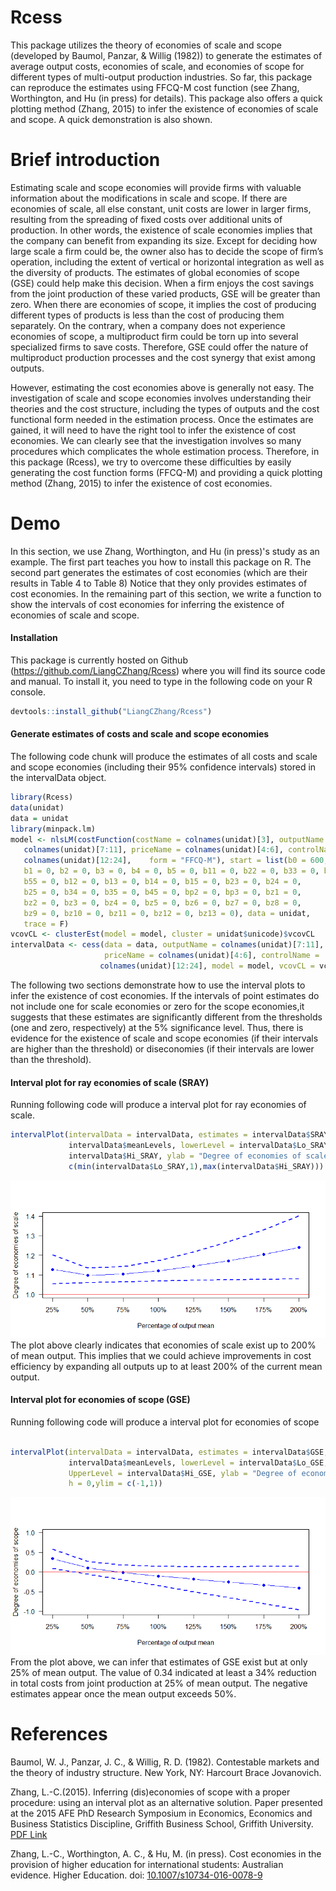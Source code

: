 <!-- README.md is generated from README.Rmd. Please edit that file -->
Rcess
=====

This package utilizes the theory of economies of scale and scope (developed by Baumol, Panzar, & Willig (1982)) to generate the estimates of average output costs, economies of scale, and economies of scope for different types of multi-output production industries. So far, this package can reproduce the estimates using FFCQ-M cost function (see Zhang, Worthington, and Hu (in press) for details). This package also offers a quick plotting method (Zhang, 2015) to infer the existence of economies of scale and scope. A quick demonstration is also shown.

Brief introduction
==================

Estimating scale and scope economies will provide firms with valuable information about the modifications in scale and scope. If there are economies of scale, all else constant, unit costs are lower in larger firms, resulting from the spreading of fixed costs over additional units of production. In other words, the existence of scale economies implies that the company can benefit from expanding its size. Except for deciding how large scale a firm could be, the owner also has to decide the scope of firm’s operation, including the extent of vertical or horizontal integration as well as the diversity of products. The estimates of global economies of scope (GSE) could help make this decision. When a firm enjoys the cost savings from the joint production of these varied products, GSE will be greater than zero. When there are economies of scope, it implies the cost of producing different types of products is less than the cost of producing them separately. On the contrary, when a company does not experience economies of scope, a multiproduct firm could be torn up into several specialized firms to save costs. Therefore, GSE could offer the nature of multiproduct production processes and the cost synergy that exist among outputs.

However, estimating the cost economies above is generally not easy. The investigation of scale and scope economies involves understanding their theories and the cost structure, including the types of outputs and the cost functional form needed in the estimation process. Once the estimates are gained, it will need to have the right tool to infer the existence of cost economies. We can clearly see that the investigation involves so many procedures which complicates the whole estimation process. Therefore, in this package (Rcess), we try to overcome these difficulties by easily generating the cost function forms (FFCQ-M) and providing a quick plotting method (Zhang, 2015) to infer the existence of cost economies.

Demo
====

In this section, we use Zhang, Worthington, and Hu (in press)'s study as an example. The first part teaches you how to install this package on R. The second part generates the estimates of cost economies (which are their results in Table 4 to Table 8) Notice that they only provides estimates of cost economies. In the remaining part of this section, we write a function to show the intervals of cost economies for inferring the existence of economies of scale and scope.

#### Installation

This package is currently hosted on Github (<https://github.com/LiangCZhang/Rcess>) where you will find its source code and manual. To install it, you need to type in the following code on your R console.

``` r
devtools::install_github("LiangCZhang/Rcess")
```

#### Generate estimates of costs and scale and scope economies

The following code chunk will produce the estimates of all costs and scale and scope economies (including their 95% confidence intervals) stored in the intervalData object.

``` r
library(Rcess)
data(unidat)
data = unidat
library(minpack.lm)
model <- nlsLM(costFunction(costName = colnames(unidat)[3], outputName = 
   colnames(unidat)[7:11], priceName = colnames(unidat)[4:6], controlName = 
   colnames(unidat)[12:24],    form = "FFCQ-M"), start = list(b0 = 600, 
   b1 = 0, b2 = 0, b3 = 0, b4 = 0, b5 = 0, b11 = 0, b22 = 0, b33 = 0, b44 = 0,
   b55 = 0, b12 = 0, b13 = 0, b14 = 0, b15 = 0, b23 = 0, b24 = 0,
   b25 = 0, b34 = 0, b35 = 0, b45 = 0, bp2 = 0, bp3 = 0, bz1 = 0,
   bz2 = 0, bz3 = 0, bz4 = 0, bz5 = 0, bz6 = 0, bz7 = 0, bz8 = 0,
   bz9 = 0, bz10 = 0, bz11 = 0, bz12 = 0, bz13 = 0), data = unidat,
   trace = F)
vcovCL <- clusterEst(model = model, cluster = unidat$unicode)$vcovCL
intervalData <- cess(data = data, outputName = colnames(unidat)[7:11], 
                     priceName = colnames(unidat)[4:6], controlName = 
                    colnames(unidat)[12:24], model = model, vcovCL = vcovCL)
```

The following two sections demonstrate how to use the interval plots to infer the existence of cost economies. If the intervals of point estimates do not include one for scale economies or zero for the scope economies,it suggests that these estimates are significantly different from the thresholds (one and zero, respectively) at the 5% significance level. Thus, there is evidence for the existence of scale and scope economies (if their intervals are higher than the threshold) or diseconomies (if their intervals are lower than the threshold).

#### Interval plot for ray economies of scale (SRAY)

Running following code will produce a interval plot for ray economies of scale.

``` r
intervalPlot(intervalData = intervalData, estimates = intervalData$SRAY, meanLevels =
             intervalData$meanLevels, lowerLevel = intervalData$Lo_SRAY,UpperLevel = 
             intervalData$Hi_SRAY, ylab = "Degree of economies of scale", h = 1,ylim =  
             c(min(intervalData$Lo_SRAY,1),max(intervalData$Hi_SRAY)))
```

![Interval plot for ray economies of scale (SRAY)](README-fig1-1.png) The plot above clearly indicates that economies of scale exist up to 200% of mean output. This implies that we could achieve improvements in cost efficiency by expanding all outputs up to at least 200% of the current mean output.

#### Interval plot for economies of scope (GSE)

Running following code will produce a interval plot for economies of scope

``` r

intervalPlot(intervalData = intervalData, estimates = intervalData$GSE, meanLevels = 
             intervalData$meanLevels, lowerLevel = intervalData$Lo_GSE,
             UpperLevel = intervalData$Hi_GSE, ylab = "Degree of economies of scope",
             h = 0,ylim = c(-1,1))
```

![Interval plot for economies of scope (GSE)](README-fig2-1.png) From the plot above, we can infer that estimates of GSE exist but at only 25% of mean output. The value of 0.34 indicated at least a 34% reduction in total costs from joint production at 25% of mean output. The negative estimates appear once the mean output exceeds 50%.

References
==========

Baumol, W. J., Panzar, J. C., & Willig, R. D. (1982). Contestable markets and the theory of industry structure. New York, NY: Harcourt Brace Jovanovich.

Zhang, L.-C.(2015). Inferring (dis)economies of scope with a proper procedure: using an interval plot as an alternative solution. Paper presented at the 2015 AFE PhD Research Symposium in Economics, Economics and Business Statistics Discipline, Griffith Business School, Griffith University. [PDF Link](https://www.researchgate.net/publication/279849568_Inferring_diseconomies_of_scope_with_a_proper_procedure_Using_an_interval_plot_as_an_alternative_solution)

Zhang, L.-C., Worthington, A. C., & Hu, M. (in press). Cost economies in the provision of higher education for international students: Australian evidence. Higher Education. doi: [10.1007/s10734-016-0078-9](http://link.springer.com/article/10.1007/s10734-016-0078-9)
